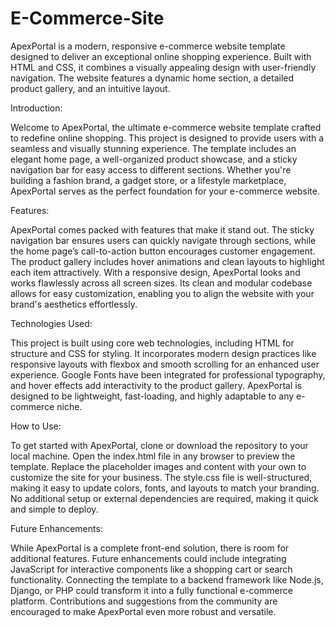 # E-Commerce-Site
ApexPortal is a modern, responsive e-commerce website template designed to deliver an exceptional online shopping experience. Built with HTML and CSS, it combines a visually appealing design with user-friendly navigation. The website features a dynamic home section, a detailed product gallery, and an intuitive layout.

Introduction:

Welcome to ApexPortal, the ultimate e-commerce website template crafted to redefine online shopping. This project is designed to provide users with a seamless and visually stunning experience. The template includes an elegant home page, a well-organized product showcase, and a sticky navigation bar for easy access to different sections. Whether you're building a fashion brand, a gadget store, or a lifestyle marketplace, ApexPortal serves as the perfect foundation for your e-commerce website.

Features:

ApexPortal comes packed with features that make it stand out. The sticky navigation bar ensures users can quickly navigate through sections, while the home page’s call-to-action button encourages customer engagement. The product gallery includes hover animations and clean layouts to highlight each item attractively. With a responsive design, ApexPortal looks and works flawlessly across all screen sizes. Its clean and modular codebase allows for easy customization, enabling you to align the website with your brand's aesthetics effortlessly.

Technologies Used:

This project is built using core web technologies, including HTML for structure and CSS for styling. It incorporates modern design practices like responsive layouts with flexbox and smooth scrolling for an enhanced user experience. Google Fonts have been integrated for professional typography, and hover effects add interactivity to the product gallery. ApexPortal is designed to be lightweight, fast-loading, and highly adaptable to any e-commerce niche.

How to Use:

To get started with ApexPortal, clone or download the repository to your local machine. Open the index.html file in any browser to preview the template. Replace the placeholder images and content with your own to customize the site for your business. The style.css file is well-structured, making it easy to update colors, fonts, and layouts to match your branding. No additional setup or external dependencies are required, making it quick and simple to deploy.

Future Enhancements:

While ApexPortal is a complete front-end solution, there is room for additional features. Future enhancements could include integrating JavaScript for interactive components like a shopping cart or search functionality. Connecting the template to a backend framework like Node.js, Django, or PHP could transform it into a fully functional e-commerce platform. Contributions and suggestions from the community are encouraged to make ApexPortal even more robust and versatile.
